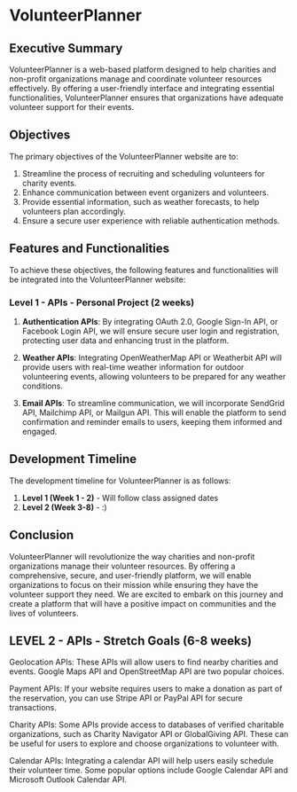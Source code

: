 # VolunteerPlanner

## Executive Summary

VolunteerPlanner is a web-based platform designed to help charities and non-profit organizations manage and coordinate volunteer resources effectively. By offering a user-friendly interface and integrating essential functionalities, VolunteerPlanner ensures that organizations have adequate volunteer support for their events.

## Objectives

The primary objectives of the VolunteerPlanner website are to:

1. Streamline the process of recruiting and scheduling volunteers for charity events.
2. Enhance communication between event organizers and volunteers.
3. Provide essential information, such as weather forecasts, to help volunteers plan accordingly.
4. Ensure a secure user experience with reliable authentication methods.

## Features and Functionalities

To achieve these objectives, the following features and functionalities will be integrated into the VolunteerPlanner website:

### Level 1 - APIs - Personal Project (2 weeks)

1. **Authentication APIs**: By integrating OAuth 2.0, Google Sign-In API, or Facebook Login API, we will ensure secure user login and registration, protecting user data and enhancing trust in the platform.

2. **Weather APIs**: Integrating OpenWeatherMap API or Weatherbit API will provide users with real-time weather information for outdoor volunteering events, allowing volunteers to be prepared for any weather conditions.

3. **Email APIs**: To streamline communication, we will incorporate SendGrid API, Mailchimp API, or Mailgun API. This will enable the platform to send confirmation and reminder emails to users, keeping them informed and engaged.

## Development Timeline

The development timeline for VolunteerPlanner is as follows:

1. **Level 1 (Week 1 - 2)** - Will follow class assigned dates
2. **Level 2 (Week 3-8)** - :)

## Conclusion

VolunteerPlanner will revolutionize the way charities and non-profit organizations manage their volunteer resources. By offering a comprehensive, secure, and user-friendly platform, we will enable organizations to focus on their mission while ensuring they have the volunteer support they need. We are excited to embark on this journey and create a platform that will have a positive impact on communities and the lives of volunteers.

LEVEL 2 - APIs - Stretch Goals (6-8 weeks)
--------

Geolocation APIs: These APIs will allow users to find nearby charities and events. Google Maps API and OpenStreetMap API are two popular choices.

Payment APIs: If your website requires users to make a donation as part of the reservation, you can use Stripe API or PayPal API for secure transactions.

Charity APIs: Some APIs provide access to databases of verified charitable organizations, such as Charity Navigator API or GlobalGiving API. These can be useful for users to explore and choose organizations to volunteer with.

Calendar APIs: Integrating a calendar API will help users easily schedule their volunteer time. Some popular options include Google Calendar API and Microsoft Outlook Calendar API.
